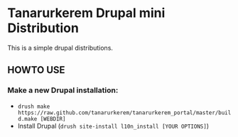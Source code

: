Tanarurkerem Drupal mini Distribution
=======================

This is a simple drupal distributions.

HOWTO USE
---------

### Make a new Drupal installation:

* `drush make https://raw.github.com/tanarurkerem/tanarurkerem_portal/master/build.make [WEBDIR]`
* Install Drupal (`drush site-install l10n_install [YOUR OPTIONS]`)

